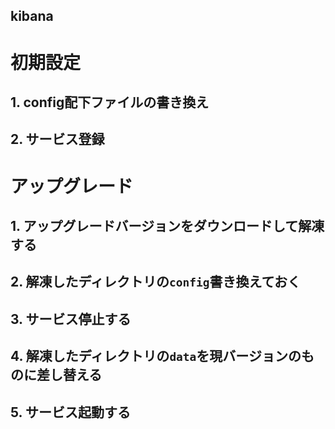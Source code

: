 kibana
---

# 初期設定

## 1. config配下ファイルの書き換え

## 2. サービス登録

# アップグレード

## 1. アップグレードバージョンをダウンロードして解凍する

## 2. 解凍したディレクトリの`config`書き換えておく

## 3. サービス停止する

## 4. 解凍したディレクトリの`data`を現バージョンのものに差し替える

## 5. サービス起動する
